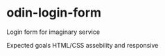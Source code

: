 # odin-login-form

Login form for imaginary service

Expected goals
HTML/CSS assebility and responsive
